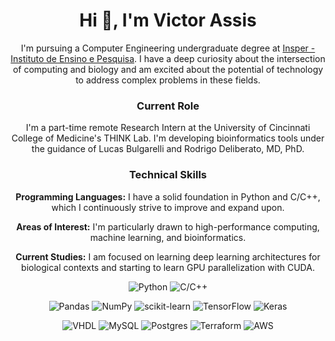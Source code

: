 <div align="center">
<h1 align="center">Hi 👋, I'm Victor Assis</h1>

I'm pursuing a Computer Engineering undergraduate degree at [Insper - Instituto de Ensino e Pesquisa](https://www.insper.edu.br/). I have a deep curiosity about the intersection of computing and biology and am excited about the potential of technology to address complex problems in these fields.

### Current Role
I'm a part-time remote Research Intern at the University of Cincinnati College of Medicine's THINK Lab. I'm developing bioinformatics tools under the guidance of Lucas Bulgarelli and Rodrigo Deliberato, MD, PhD.

### Technical Skills
**Programming Languages:** I have a solid foundation in Python and C/C++, which I continuously strive to improve and expand upon.

**Areas of Interest:** I'm particularly drawn to high-performance computing, machine learning, and bioinformatics.

**Current Studies:** I am focused on learning deep learning architectures for biological contexts and starting to learn GPU parallelization with CUDA.

![Python](https://img.shields.io/badge/python-3670A0?style=for-the-badge&logo=python&logoColor=ffdd54)
![C/C++](https://img.shields.io/badge/C%2FC++-%2300599C.svg?style=for-the-badge&logo=c%2B%2B&logoColor=white)

![Pandas](https://img.shields.io/badge/pandas-%23150458.svg?style=for-the-badge&logo=pandas&logoColor=white)
![NumPy](https://img.shields.io/badge/numpy-%23013243.svg?style=for-the-badge&logo=numpy&logoColor=white)
![scikit-learn](https://img.shields.io/badge/scikit--learn-%23F7931E.svg?style=for-the-badge&logo=scikit-learn&logoColor=white)
![TensorFlow](https://img.shields.io/badge/TensorFlow-%23FF6F00.svg?style=for-the-badge&logo=TensorFlow&logoColor=white)
![Keras](https://img.shields.io/badge/keras-%23D00000.svg?style=for-the-badge&logo=Keras&logoColor=white)

![VHDL](https://img.shields.io/badge/VHDL-%23EAECEE.svg?style=for-the-badge&logo=vhdl&logoColor=black)
![MySQL](https://img.shields.io/badge/mysql-%234479A1.svg?style=for-the-badge&logo=mysql&logoColor=white)
![Postgres](https://img.shields.io/badge/postgres-%23316192.svg?style=for-the-badge&logo=postgresql&logoColor=white)
![Terraform](https://img.shields.io/badge/terraform-%23844FBA?style=for-the-badge&logo=terraform&logoColor=white)
![AWS](https://img.shields.io/badge/aws-%23232F3E?style=for-the-badge&logo=amazonaws&logoColor=white)
</div>

